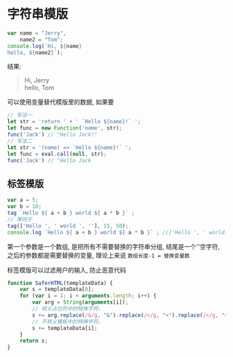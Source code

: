 # 字符串模版

``` js
var name = "Jerry",
    name2 = "Tom";
console.log(`Hi, ${name}
hello, ${name2}`);
```

结果: 

> Hi, Jerry        
> hello, Tom

可以使用变量替代模版里的数据, 如果要

``` js
// 写法一
let str = 'return ' + ' `Hello ${name}!` ';
let func = new Function('name', str);
func('Jack') // "Hello Jack!"
// 写法二
let str = '(name) => `Hello ${name}!` ';
let func = eval.call(null, str);
func('Jack') // "Hello Jack
```

## 标签模版

``` js
var a = 5;
var b = 10;
tag `Hello ${ a + b } world ${ a * b }` ;
// 等同于
tag(['Hello ', ' world ', ''], 15, 50);
console.log `Hello ${ a + b } world ${ a * b }` ; //['Hello ', ' world ', ''], 15, 50
```

第一个参数是一个数组, 是把所有不需要替换的字符串分组, 结尾是一个''空字符, 之后的参数都是需要替换的变量, 理论上来说 `数组长度-1 = 替换变量数` 

标签模版可以过滤用户的输入, 防止恶意代码

``` js
function SaferHTML(templateData) {
    var s = templateData[0];
    for (var i = 1; i < arguments.length; i++) {
        var arg = String(arguments[i]);
        // 转义占位符中的特殊字符。 
        s += arg.replace(/&/g, "&").replace(/</g, "<").replace(/</g, ">");
        // 不转义模板中的特殊字符。 
        s += templateData[i];
    }
    return s;
}
```

